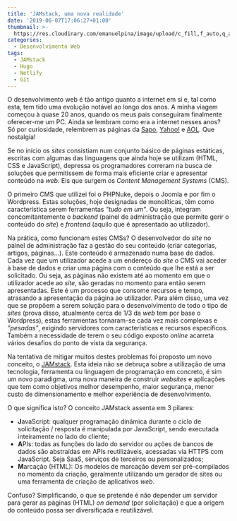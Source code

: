 ```yaml
---
title: 'JAMstack, uma nova realidade'
date: '2019-06-07T17:06:27+01:00'
thumbnail: >-
  https://res.cloudinary.com/emanuelpina/image/upload/c_fill,f_auto,q_auto,w_900/v1559945348/2019/JAMstack.jpg
categories:
  - Desenvolvimento Web
tags:
  - JAMstack
  - Hugo
  - Netlify
  - Git
---
```

O desenvolvimento web é tão antigo quanto a internet em si e, tal como esta, tem tido uma evolução notável ao longo dos anos. A minha viagem começou à quase 20 anos, quando os meus pais conseguiram finalmente oferecer-me um PC. Ainda se lembram como era a internet nesses anos? Só por curiosidade, relembrem as páginas da [Sapo](https://web.archive.org/web/20000520052944/http://www.sapo.pt/), [Yahoo!](https://web.archive.org/web/20000711065742/http://www.yahoo.com/) e [AOL](https://web.archive.org/web/20000512225759/http://www.aol.com/). Que nostalgia!

Se no início os _sites_ consistiam num conjunto básico de páginas estáticas, escritas com algumas das linguagens que ainda hoje se utilizam (HTML, CSS e JavaScript), depressa os programadores correram na busca de soluções que permitissem de forma mais eficiente criar e apresentar conteúdo na _web_. Eis que surgem os _Content Management Systems_ (CMS).

O primeiro CMS que utilizei foi o PHPNuke, depois o Joomla e por fim o Wordpress. Estas soluções, hoje designadas de monolíticas, têm como característica serem ferramentas _"tudo em um"_. Ou seja, integram concomitantemente o _backend_ (painel de administração que permite gerir o conteúdo do _site_) e _frontend_ (aquilo que é apresentado ao utilizador).

Na prática, como funcionam estes CMSs? O desenvolvedor do _site_ no painel de administração faz a gestão do seu conteúdo (criar categorias, artigos, páginas...). Este conteúdo é armazenado numa base de dados. Cada vez que um utilizador acede a um endereço do _site_ o CMS vai aceder à base de dados e criar uma página com o conteúdo que lhe está a ser solicitado. Ou seja, as páginas não existem até ao momento em que o utilizador acede ao _site_, são geradas no momento para então serem apresentadas. Este é um processo que consome recursos e tempo, atrasando a apresentação da página ao utilizador. Para além disso, uma vez que se propõem a serem solução para o desenvolvimento de todo o tipo de _sites_ (prova disso, atualmente cerca de 1/3 da _web_ tem por base o Wordpress), estas ferramentas tornaram-se cada vez mais complexas e _"pesadas"_, exigindo servidores com características e recursos específicos. Também a necessidade de terem o seu código exposto _online_ acarreta vários desafios do ponto de vista da segurança.

Na tentativa de mitigar muitos destes problemas foi proposto um novo conceito, o [JAMstack](https://jamstack.org/). Esta ideia não se debruça sobre a utilização de uma tecnologia, ferramenta ou linguagem de programação em concreto, é sim um novo paradigma, uma nova maneira de construir _websites_ e aplicações que tem como objetivos melhor desempenho, maior segurança, menor custo de dimensionamento e melhor experiência de desenvolvimento.

O que significa isto? O conceito JAMstack assenta em 3 pilares:

+ **J**avaScript: qualquer programação dinâmica durante o ciclo de solicitação / resposta é manipulada por JavaScript, sendo executada inteiramente no lado do cliente;
+ **A**PIs: todas as funções do lado do servidor ou ações de bancos de dados são abstraídas em APIs reutilizáveis, acessadas via HTTPS com JavaScript. Seja SaaS, serviços de terceiros ou personalizados;
+ **M**arcação (HTML): Os modelos de marcação devem ser pré-compilados no momento da criação, geralmente utilizando um gerador de sites ou uma ferramenta de criação de aplicativos _web_.

Confuso? Simplificando, o que se pretende é não depender um servidor para gerar as páginas (HTML) _on demand_ (por solicitação) e que a origem do conteúdo possa ser diversificada e reutilizável.
